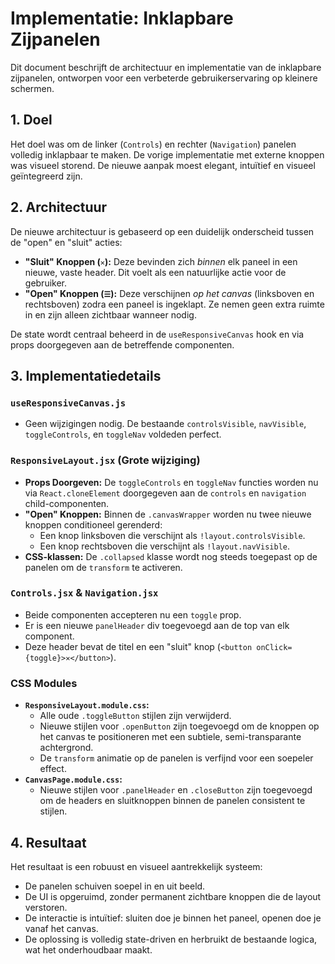 # Implementatie: Inklapbare Zijpanelen

Dit document beschrijft de architectuur en implementatie van de inklapbare zijpanelen, ontworpen voor een verbeterde gebruikerservaring op kleinere schermen.

## 1. Doel

Het doel was om de linker (`Controls`) en rechter (`Navigation`) panelen volledig inklapbaar te maken. De vorige implementatie met externe knoppen was visueel storend. De nieuwe aanpak moest elegant, intuïtief en visueel geïntegreerd zijn.

## 2. Architectuur

De nieuwe architectuur is gebaseerd op een duidelijk onderscheid tussen de "open" en "sluit" acties:

-   **"Sluit" Knoppen (`✕`):** Deze bevinden zich *binnen* elk paneel in een nieuwe, vaste header. Dit voelt als een natuurlijke actie voor de gebruiker.
-   **"Open" Knoppen (`☰`):** Deze verschijnen *op het canvas* (linksboven en rechtsboven) zodra een paneel is ingeklapt. Ze nemen geen extra ruimte in en zijn alleen zichtbaar wanneer nodig.

De state wordt centraal beheerd in de `useResponsiveCanvas` hook en via props doorgegeven aan de betreffende componenten.

## 3. Implementatiedetails

### `useResponsiveCanvas.js`

-   Geen wijzigingen nodig. De bestaande `controlsVisible`, `navVisible`, `toggleControls`, en `toggleNav` voldeden perfect.

### `ResponsiveLayout.jsx` (Grote wijziging)

-   **Props Doorgeven:** De `toggleControls` en `toggleNav` functies worden nu via `React.cloneElement` doorgegeven aan de `controls` en `navigation` child-componenten.
-   **"Open" Knoppen:** Binnen de `.canvasWrapper` worden nu twee nieuwe knoppen conditioneel gerenderd:
    -   Een knop linksboven die verschijnt als `!layout.controlsVisible`.
    -   Een knop rechtsboven die verschijnt als `!layout.navVisible`.
-   **CSS-klassen:** De `.collapsed` klasse wordt nog steeds toegepast op de panelen om de `transform` te activeren.

### `Controls.jsx` & `Navigation.jsx`

-   Beide componenten accepteren nu een `toggle` prop.
-   Er is een nieuwe `panelHeader` div toegevoegd aan de top van elk component.
-   Deze header bevat de titel en een "sluit" knop (`<button onClick={toggle}>✕</button>`).

### CSS Modules

-   **`ResponsiveLayout.module.css`:**
    -   Alle oude `.toggleButton` stijlen zijn verwijderd.
    -   Nieuwe stijlen voor `.openButton` zijn toegevoegd om de knoppen op het canvas te positioneren met een subtiele, semi-transparante achtergrond.
    -   De `transform` animatie op de panelen is verfijnd voor een soepeler effect.
-   **`CanvasPage.module.css`:**
    -   Nieuwe stijlen voor `.panelHeader` en `.closeButton` zijn toegevoegd om de headers en sluitknoppen binnen de panelen consistent te stijlen.

## 4. Resultaat

Het resultaat is een robuust en visueel aantrekkelijk systeem:

-   De panelen schuiven soepel in en uit beeld.
-   De UI is opgeruimd, zonder permanent zichtbare knoppen die de layout verstoren.
-   De interactie is intuïtief: sluiten doe je binnen het paneel, openen doe je vanaf het canvas.
-   De oplossing is volledig state-driven en herbruikt de bestaande logica, wat het onderhoudbaar maakt.
